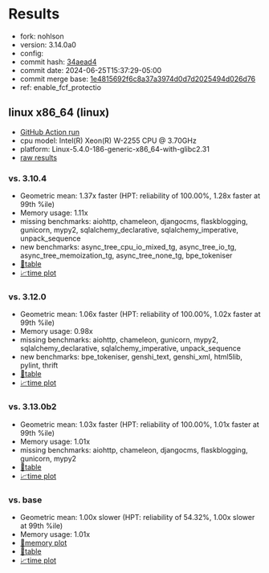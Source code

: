 # Results

- fork: nohlson
- version: 3.14.0a0
- config: 
- commit hash: [34aead4](https://github.com/nohlson/cpython/commit/34aead4)
- commit date: 2024-06-25T15:37:29-05:00
- commit merge base: [1e4815692f6c8a37a3974d0d7d2025494d026d76](https://github.com/nohlson/cpython/commit/1e4815692f6c8a37a3974d0d7d2025494d026d76)
- ref: enable_fcf_protectio

## linux x86_64 (linux)

- [GitHub Action run](https://github.com/faster-cpython/benchmarking/actions/runs/9680040732)
- cpu model: Intel(R) Xeon(R) W-2255 CPU @ 3.70GHz
- platform: Linux-5.4.0-186-generic-x86_64-with-glibc2.31
- [raw results](bm-20240625-linux-x86_64-nohlson-enable_fcf_protectio-3.14.0a0-34aead4.json)

### vs. 3.10.4

- Geometric mean: 1.37x faster (HPT: reliability of 100.00%, 1.28x faster at 99th %ile)
- Memory usage: 1.11x
- missing benchmarks: aiohttp, chameleon, djangocms, flaskblogging, gunicorn, mypy2, sqlalchemy_declarative, sqlalchemy_imperative, unpack_sequence
- new benchmarks: async_tree_cpu_io_mixed_tg, async_tree_io_tg, async_tree_memoization_tg, async_tree_none_tg, bpe_tokeniser
- [📄table](bm-20240625-linux-x86_64-nohlson-enable_fcf_protectio-3.14.0a0-34aead4-vs-3.10.4.md)
- [📈time plot](bm-20240625-linux-x86_64-nohlson-enable_fcf_protectio-3.14.0a0-34aead4-vs-3.10.4.svg)

### vs. 3.12.0

- Geometric mean: 1.06x faster (HPT: reliability of 100.00%, 1.02x faster at 99th %ile)
- Memory usage: 0.98x
- missing benchmarks: aiohttp, chameleon, gunicorn, mypy2, sqlalchemy_declarative, sqlalchemy_imperative, unpack_sequence
- new benchmarks: bpe_tokeniser, genshi_text, genshi_xml, html5lib, pylint, thrift
- [📄table](bm-20240625-linux-x86_64-nohlson-enable_fcf_protectio-3.14.0a0-34aead4-vs-3.12.0.md)
- [📈time plot](bm-20240625-linux-x86_64-nohlson-enable_fcf_protectio-3.14.0a0-34aead4-vs-3.12.0.svg)

### vs. 3.13.0b2

- Geometric mean: 1.03x faster (HPT: reliability of 100.00%, 1.01x faster at 99th %ile)
- Memory usage: 1.01x
- missing benchmarks: aiohttp, chameleon, djangocms, flaskblogging, gunicorn, mypy2
- [📄table](bm-20240625-linux-x86_64-nohlson-enable_fcf_protectio-3.14.0a0-34aead4-vs-3.13.0b2.md)
- [📈time plot](bm-20240625-linux-x86_64-nohlson-enable_fcf_protectio-3.14.0a0-34aead4-vs-3.13.0b2.svg)

### vs. base

- Geometric mean: 1.00x slower (HPT: reliability of 54.32%, 1.00x slower at 99th %ile)
- Memory usage: 1.01x
- [🧠memory plot](bm-20240625-linux-x86_64-nohlson-enable_fcf_protectio-3.14.0a0-34aead4-vs-base-mem.svg)
- [📄table](bm-20240625-linux-x86_64-nohlson-enable_fcf_protectio-3.14.0a0-34aead4-vs-base.md)
- [📈time plot](bm-20240625-linux-x86_64-nohlson-enable_fcf_protectio-3.14.0a0-34aead4-vs-base.svg)

